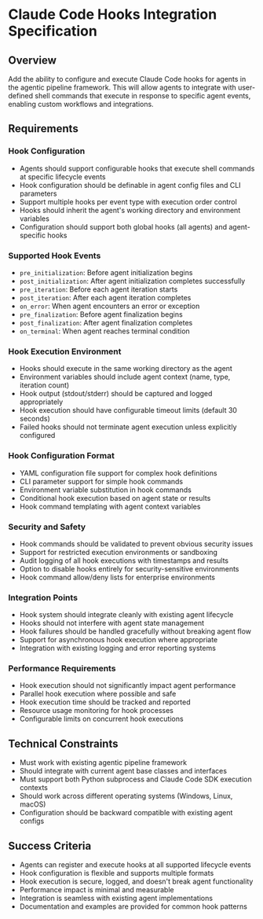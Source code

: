 # Claude Code Hooks Integration Specification

## Overview
Add the ability to configure and execute Claude Code hooks for agents in the agentic pipeline framework. This will allow agents to integrate with user-defined shell commands that execute in response to specific agent events, enabling custom workflows and integrations.

## Requirements

### Hook Configuration
- Agents should support configurable hooks that execute shell commands at specific lifecycle events
- Hook configuration should be definable in agent config files and CLI parameters
- Support multiple hooks per event type with execution order control
- Hooks should inherit the agent's working directory and environment variables
- Configuration should support both global hooks (all agents) and agent-specific hooks

### Supported Hook Events
- `pre_initialization`: Before agent initialization begins
- `post_initialization`: After agent initialization completes successfully
- `pre_iteration`: Before each agent iteration starts
- `post_iteration`: After each agent iteration completes
- `on_error`: When agent encounters an error or exception
- `pre_finalization`: Before agent finalization begins
- `post_finalization`: After agent finalization completes
- `on_terminal`: When agent reaches terminal condition

### Hook Execution Environment
- Hooks should execute in the same working directory as the agent
- Environment variables should include agent context (name, type, iteration count)
- Hook output (stdout/stderr) should be captured and logged appropriately
- Hook execution should have configurable timeout limits (default 30 seconds)
- Failed hooks should not terminate agent execution unless explicitly configured

### Hook Configuration Format
- YAML configuration file support for complex hook definitions
- CLI parameter support for simple hook commands
- Environment variable substitution in hook commands
- Conditional hook execution based on agent state or results
- Hook command templating with agent context variables

### Security and Safety
- Hook commands should be validated to prevent obvious security issues
- Support for restricted execution environments or sandboxing
- Audit logging of all hook executions with timestamps and results
- Option to disable hooks entirely for security-sensitive environments
- Hook command allow/deny lists for enterprise environments

### Integration Points
- Hook system should integrate cleanly with existing agent lifecycle
- Hooks should not interfere with agent state management
- Hook failures should be handled gracefully without breaking agent flow
- Support for asynchronous hook execution where appropriate
- Integration with existing logging and error reporting systems

### Performance Requirements
- Hook execution should not significantly impact agent performance
- Parallel hook execution where possible and safe
- Hook execution time should be tracked and reported
- Resource usage monitoring for hook processes
- Configurable limits on concurrent hook executions

## Technical Constraints
- Must work with existing agentic pipeline framework
- Should integrate with current agent base classes and interfaces
- Must support both Python subprocess and Claude Code SDK execution contexts
- Should work across different operating systems (Windows, Linux, macOS)
- Configuration should be backward compatible with existing agent configs

## Success Criteria
- Agents can register and execute hooks at all supported lifecycle events
- Hook configuration is flexible and supports multiple formats
- Hook execution is secure, logged, and doesn't break agent functionality
- Performance impact is minimal and measurable
- Integration is seamless with existing agent implementations
- Documentation and examples are provided for common hook patterns